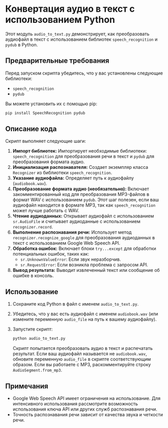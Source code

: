 # Конвертация аудио в текст с использованием Python

Этот модуль `audio_to_text.py` демонстрирует, как преобразовать аудиофайл в текст с использованием библиотек `speech_recognition` и `pydub` в Python.

## Предварительные требования

Перед запуском скрипта убедитесь, что у вас установлены следующие библиотеки:

-   `speech_recognition`
-   `pydub`

Вы можете установить их с помощью pip:

```bash
pip install SpeechRecognition pydub
```

## Описание кода

Скрипт выполняет следующие шаги:

1.  **Импорт библиотек:** Импортирует необходимые библиотеки: `speech_recognition` для преобразования речи в текст и `pydub` для преобразования формата аудио.
2.  **Инициализация распознавателя:** Создает экземпляр класса `Recognizer` из библиотеки `speech_recognition`.
3.  **Указание аудиофайла:** Определяет путь к аудиофайлу (`audiobook.wav`).
4.  **Преобразование формата аудио (необязательно):** Включает закомментированный код для преобразования MP3-файлов в формат WAV с использованием `pydub`. Этот шаг полезен, если ваш аудиофайл находится в формате MP3, так как `speech_recognition` может лучше работать с WAV.
5.  **Чтение аудиоданных:** Открывает аудиофайл с использованием `sr.AudioFile` и считывает аудиоданные с использованием `recognizer.record`.
6.  **Выполнение распознавания речи:** Использует метод `recognizer.recognize_google` для преобразования аудиоданных в текст с использованием Google Web Speech API.
7.  **Обработка ошибок:** Включает блоки `try...except` для обработки потенциальных ошибок, таких как:
    -   `sr.UnknownValueError`: Если звук неразборчив.
    -   `sr.RequestError`: Если возникла проблема с запросом API.
8.  **Вывод результата:** Выводит извлеченный текст или сообщение об ошибке в консоль.

## Использование

1.  Сохраните код Python в файл с именем `audio_to_text.py`.
2.  Убедитесь, что у вас есть аудиофайл с именем `audiobook.wav` (или измените переменную `audio_file` на путь к вашему аудиофайлу).
3.  Запустите скрипт:

    ```bash
    python audio_to_text.py
    ```

    Скрипт попытается преобразовать аудио в текст и распечатать результат. Если ваш аудиофайл называется не `audiobook.wav`, обновите переменную `audio_file` в скрипте соответствующим образом. Если вы работаете с MP3, раскомментируйте строку `AudioSegment.from_mp3`.

## Примечания

-   Google Web Speech API имеет ограничения на использование. Для интенсивного использования рассмотрите возможность использования ключа API или других служб распознавания речи.
-   Точность распознавания речи зависит от качества звука и четкости речи.
